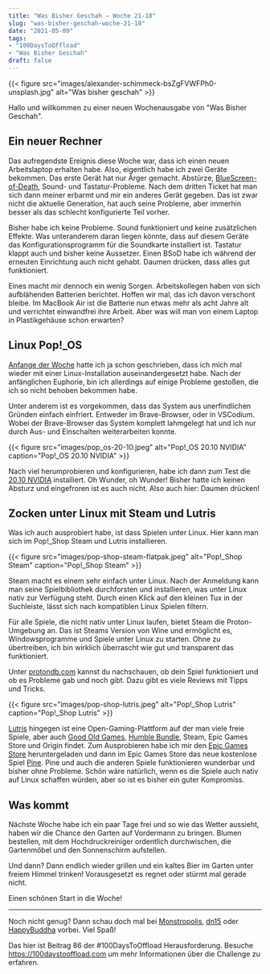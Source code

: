 ```yaml
---
title: "Was Bisher Geschah – Woche 21-18"
slug: "was-bisher-geschah-woche-21-18"
date: "2021-05-09"
tags: 
- "100DaysToOffload"
- "Was Bisher Geschah"
draft: false
---
```


{{< figure src="images/alexander-schimmeck-bsZgFVWFPh0-unsplash.jpg" alt="Was bisher geschah" >}}

Hallo und willkommen zu einer neuen Wochenausgabe von "Was Bisher Geschah".

## Ein neuer Rechner

Das aufregendste Ereignis diese Woche war, dass ich einen neuen Arbeitslaptop erhalten habe. Also, eigentlich habe ich zwei Geräte bekommen. Das erste Gerät hat nur Ärger gemacht. Abstürze, [BlueScreen-of-Death](https://de.wikipedia.org/wiki/Bluescreen_(Windows)), Sound- und Tastatur-Probleme. Nach dem dritten Ticket hat man sich dann meiner erbarmt und mir ein anderes Gerät gegeben. Das ist zwar nicht die aktuelle Generation, hat auch seine Probleme, aber immerhin besser als das schlecht konfigurierte Teil vorher.

Bisher habe ich keine Probleme. Sound funktioniert und keine zusätzlichen Effekte. Was unteranderem daran liegen könnte, dass auf diesem Geräte das Konfigurationsprogramm für die Soundkarte installiert ist. Tastatur klappt auch und bisher keine Aussetzer. Einen BSoD habe ich während der erneuten Einrichtung auch nicht gehabt. Daumen drücken, dass alles gut funktioniert.

Eines macht mir dennoch ein wenig Sorgen. Arbeitskollegen haben von sich aufblähenden Batterien berichtet. Hoffen wir mal, das ich davon verschont bleibe. Im MacBook Air ist die Batterie nun etwas mehr als acht Jahre alt und verrichtet einwandfrei ihre Arbeit. Aber was will man von einem Laptop in Plastikgehäuse schon erwarten?

## Linux Pop!_OS

[Anfange der Woche](/2021/05/hallo-pop-os/) hatte ich ja schon geschrieben, dass ich mich mal wieder mit einer Linux-Installation auseinandergesetzt habe. Nach der anfänglichen Euphorie, bin ich allerdings auf einige Probleme gestoßen, die ich so nicht behoben bekommen habe.

Unter anderem ist es vorgekommen, dass das System aus unerfindlichen Gründen einfach einfriert. Entweder im Brave-Browser, oder in VSCodium. Wobei der Brave-Browser das System komplett lahmgelegt hat und ich nur durch Aus- und Einschalten weiterarbeiten konnte.

{{< figure src="images/pop_os-20-10.jpeg" alt="Pop!_OS 20.10 NVIDIA" caption="Pop!_OS 20.10 NVIDIA" >}}

Nach viel herumprobieren und konfigurieren, habe ich dann zum Test die [20.10 NVIDIA](https://pop.system76.com/) installiert. Oh Wunder, oh Wunder! Bisher hatte ich keinen Absturz und eingefroren ist es auch nicht. Also auch hier: Daumen drücken!

## Zocken unter Linux mit Steam und Lutris

Was ich auch ausprobiert habe, ist dass Spielen unter Linux. Hier kann man sich im Pop!_Shop Steam und Lutris installieren.

{{< figure src="images/pop-shop-steam-flatpak.jpeg" alt="Pop!_Shop Steam" caption="Pop!_Shop Steam" >}}

Steam macht es einem sehr einfach unter Linux. Nach der Anmeldung kann man seine Spielbibliothek durchforsten und installieren, was unter Linux nativ zur Verfügung steht. Durch einen Klick auf den kleinen Tux in der Suchleiste, lässt sich nach kompatiblen Linux Spielen filtern.

Für alle Spiele, die nicht nativ unter Linux laufen, bietet Steam die Proton-Umgebung an. Das ist Steams Version von Wine und ermöglicht es, Windowsprogramme und Spiele unter Linux zu starten. Ohne zu übertreiben, ich bin wirklich überrascht wie gut und transparent das funktioniert.

Unter [protondb.com](https://www.protondb.com/) kannst du nachschauen, ob dein Spiel funktioniert und ob es Probleme gab und noch gibt. Dazu gibt es viele Reviews mit Tipps und Tricks.

{{< figure src="images/pop-shop-lutris.jpeg" alt="Pop!_Shop Lutris" caption="Pop!_Shop Lutris" >}}

[Lutris](https://lutris.net/) hingegen ist eine Open-Gaming-Plattform auf der man viele freie Spiele, aber auch [Good Old Games](https://www.gog.com/), [Humble Bundle](https://www.humblebundle.com/), Steam, Epic Games Store und Origin findet. Zum Ausprobieren habe ich mir den [Epic Games Store](https://www.epicgames.com/) heruntergeladen und dann im Epic Games Store das neue kostenlose Spiel [Pine](https://www.epicgames.com/store/de/p/pine). Pine und auch die anderen Spiele funktionieren wunderbar und bisher ohne Probleme. Schön wäre natürlich, wenn es die Spiele auch nativ auf Linux schaffen würden, aber so ist es bisher ein guter Kompromiss.

## Was kommt

Nächste Woche habe ich ein paar Tage frei und so wie das Wetter aussieht, haben wir die Chance den Garten auf Vordermann zu bringen. Blumen bestellen, mit dem Hochdruckreiniger ordentlich durchwischen, die Gartenmöbel und den Sonnenschirm aufstellen.

Und dann? Dann endlich wieder grillen und ein kaltes Bier im Garten unter freiem Himmel trinken! Vorausgesetzt es regnet oder stürmt mal gerade nicht.

Einen schönen Start in die Woche!
<!--more-->

---

Noch nicht genug? Dann schau doch mal bei [Monstropolis](https://monstropolis.wordpress.com/), [dn15](https://dn15.de/) oder [HappyBuddha](https://happybuddha1975.de/) vorbei. Viel Spaß!

Das hier ist Beitrag 86 der #100DaysToOffload Herausforderung. Besuche https://100daystooffload.com um mehr Informationen über die Challenge zu erfahren.